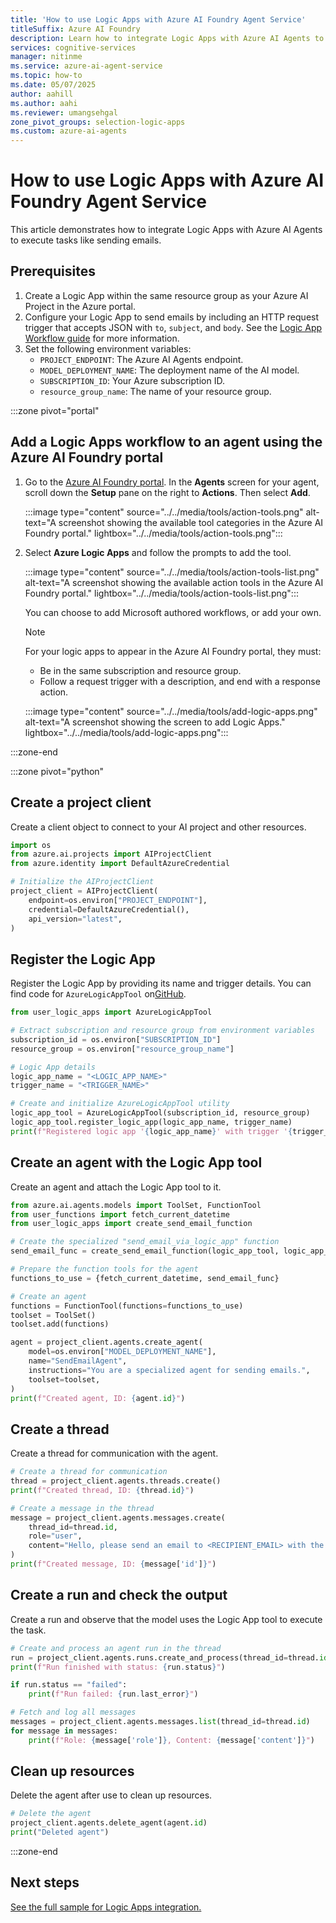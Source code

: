 ```yaml
---
title: 'How to use Logic Apps with Azure AI Foundry Agent Service'
titleSuffix: Azure AI Foundry
description: Learn how to integrate Logic Apps with Azure AI Agents to execute tasks like sending emails.
services: cognitive-services
manager: nitinme
ms.service: azure-ai-agent-service
ms.topic: how-to
ms.date: 05/07/2025
author: aahill
ms.author: aahi
ms.reviewer: umangsehgal
zone_pivot_groups: selection-logic-apps
ms.custom: azure-ai-agents
---
```


# How to use Logic Apps with Azure AI Foundry Agent Service

This article demonstrates how to integrate Logic Apps with Azure AI Agents to execute tasks like sending emails.

## Prerequisites

1. Create a Logic App within the same resource group as your Azure AI Project in the Azure portal.
1. Configure your Logic App to send emails by including an HTTP request trigger that accepts JSON with `to`, `subject`, and `body`. See the [Logic App Workflow guide](../../../openai/how-to/assistants-logic-apps.md) for more information.
1. Set the following environment variables:
   - `PROJECT_ENDPOINT`: The Azure AI Agents endpoint.
   - `MODEL_DEPLOYMENT_NAME`: The deployment name of the AI model.
   - `SUBSCRIPTION_ID`: Your Azure subscription ID.
   - `resource_group_name`: The name of your resource group.

:::zone pivot="portal"


## Add a Logic Apps workflow to an agent using the Azure AI Foundry portal

1. Go to the [Azure AI Foundry portal](https://ai.azure.com/?cid=learnDocs). In the **Agents** screen for your agent, scroll down the **Setup** pane on the right to **Actions**. Then select **Add**.

    :::image type="content" source="../../media/tools/action-tools.png" alt-text="A screenshot showing the available tool categories in the Azure AI Foundry portal." lightbox="../../media/tools/action-tools.png":::

1. Select **Azure Logic Apps** and follow the prompts to add the tool. 

    :::image type="content" source="../../media/tools/action-tools-list.png" alt-text="A screenshot showing the available action tools in the Azure AI Foundry portal." lightbox="../../media/tools/action-tools-list.png":::

    You can choose to add Microsoft authored workflows, or add your own.
    
    > [!NOTE]
    > For your logic apps to appear in the Azure AI Foundry portal, they must:
    > * Be in the same subscription and resource group.
    > * Follow a request trigger with a description, and end with a response action. 

    :::image type="content" source="../../media/tools/add-logic-apps.png" alt-text="A screenshot showing the screen to add Logic Apps." lightbox="../../media/tools/add-logic-apps.png":::


:::zone-end

:::zone pivot="python"

## Create a project client

Create a client object to connect to your AI project and other resources.


```python
import os
from azure.ai.projects import AIProjectClient
from azure.identity import DefaultAzureCredential

# Initialize the AIProjectClient
project_client = AIProjectClient(
    endpoint=os.environ["PROJECT_ENDPOINT"],
    credential=DefaultAzureCredential(),
    api_version="latest",
)
```

## Register the Logic App

Register the Logic App by providing its name and trigger details. You can find code for `AzureLogicAppTool` on[GitHub](https://github.com/Azure/azure-sdk-for-python/blob/main/sdk/ai/azure-ai-agents/samples/utils/user_functions.py).

```python
from user_logic_apps import AzureLogicAppTool

# Extract subscription and resource group from environment variables
subscription_id = os.environ["SUBSCRIPTION_ID"]
resource_group = os.environ["resource_group_name"]

# Logic App details
logic_app_name = "<LOGIC_APP_NAME>"
trigger_name = "<TRIGGER_NAME>"

# Create and initialize AzureLogicAppTool utility
logic_app_tool = AzureLogicAppTool(subscription_id, resource_group)
logic_app_tool.register_logic_app(logic_app_name, trigger_name)
print(f"Registered logic app '{logic_app_name}' with trigger '{trigger_name}'.")
```

## Create an agent with the Logic App tool

Create an agent and attach the Logic App tool to it.

```python
from azure.ai.agents.models import ToolSet, FunctionTool
from user_functions import fetch_current_datetime
from user_logic_apps import create_send_email_function

# Create the specialized "send_email_via_logic_app" function
send_email_func = create_send_email_function(logic_app_tool, logic_app_name)

# Prepare the function tools for the agent
functions_to_use = {fetch_current_datetime, send_email_func}

# Create an agent
functions = FunctionTool(functions=functions_to_use)
toolset = ToolSet()
toolset.add(functions)

agent = project_client.agents.create_agent(
    model=os.environ["MODEL_DEPLOYMENT_NAME"],
    name="SendEmailAgent",
    instructions="You are a specialized agent for sending emails.",
    toolset=toolset,
)
print(f"Created agent, ID: {agent.id}")
```

## Create a thread

Create a thread for communication with the agent.

```python
# Create a thread for communication
thread = project_client.agents.threads.create()
print(f"Created thread, ID: {thread.id}")

# Create a message in the thread
message = project_client.agents.messages.create(
    thread_id=thread.id,
    role="user",
    content="Hello, please send an email to <RECIPIENT_EMAIL> with the date and time in '%Y-%m-%d %H:%M:%S' format.",
)
print(f"Created message, ID: {message['id']}")
```

## Create a run and check the output

Create a run and observe that the model uses the Logic App tool to execute the task.

```python
# Create and process an agent run in the thread
run = project_client.agents.runs.create_and_process(thread_id=thread.id, agent_id=agent.id)
print(f"Run finished with status: {run.status}")

if run.status == "failed":
    print(f"Run failed: {run.last_error}")

# Fetch and log all messages
messages = project_client.agents.messages.list(thread_id=thread.id)
for message in messages:
    print(f"Role: {message['role']}, Content: {message['content']}")
```

## Clean up resources

Delete the agent after use to clean up resources.

```python
# Delete the agent
project_client.agents.delete_agent(agent.id)
print("Deleted agent")
```

:::zone-end

## Next steps

[See the full sample for Logic Apps integration.](https://github.com/Azure/azure-sdk-for-python/blob/main/sdk/ai/azure-ai-agents/samples/agents_tools/sample_agents_logic_apps.py)
